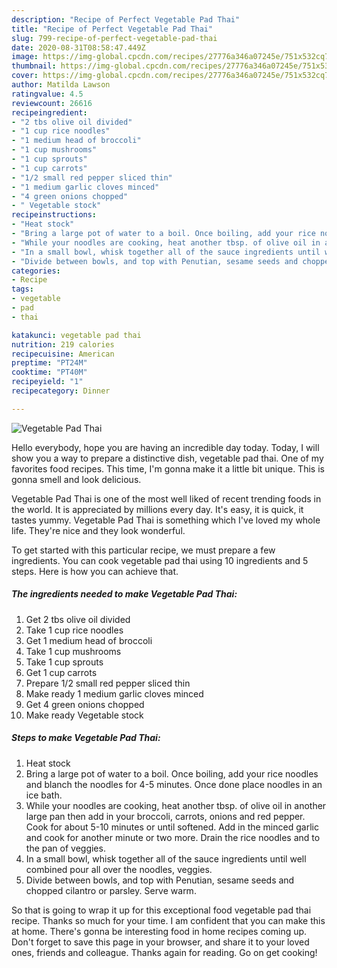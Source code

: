 ```yaml
---
description: "Recipe of Perfect Vegetable Pad Thai"
title: "Recipe of Perfect Vegetable Pad Thai"
slug: 799-recipe-of-perfect-vegetable-pad-thai
date: 2020-08-31T08:58:47.449Z
image: https://img-global.cpcdn.com/recipes/27776a346a07245e/751x532cq70/vegetable-pad-thai-recipe-main-photo.jpg
thumbnail: https://img-global.cpcdn.com/recipes/27776a346a07245e/751x532cq70/vegetable-pad-thai-recipe-main-photo.jpg
cover: https://img-global.cpcdn.com/recipes/27776a346a07245e/751x532cq70/vegetable-pad-thai-recipe-main-photo.jpg
author: Matilda Lawson
ratingvalue: 4.5
reviewcount: 26616
recipeingredient:
- "2 tbs olive oil divided"
- "1 cup rice noodles"
- "1 medium head of broccoli"
- "1 cup mushrooms"
- "1 cup sprouts"
- "1 cup carrots"
- "1/2 small red pepper sliced thin"
- "1 medium garlic cloves minced"
- "4 green onions chopped"
- " Vegetable stock"
recipeinstructions:
- "Heat stock"
- "Bring a large pot of water to a boil. Once boiling, add your rice noodles and blanch the noodles for 4-5 minutes. Once done place noodles in an ice bath."
- "While your noodles are cooking, heat another tbsp. of olive oil in another large pan then add in your broccoli, carrots, onions and red pepper. Cook for about 5-10 minutes or until softened. Add in the minced garlic and cook for another minute or two more. Drain the rice noodles and to the pan of veggies."
- "In a small bowl, whisk together all of the sauce ingredients until well combined pour all over the noodles, veggies."
- "Divide between bowls, and top with Penutian, sesame seeds and chopped cilantro or parsley. Serve warm."
categories:
- Recipe
tags:
- vegetable
- pad
- thai

katakunci: vegetable pad thai 
nutrition: 219 calories
recipecuisine: American
preptime: "PT24M"
cooktime: "PT40M"
recipeyield: "1"
recipecategory: Dinner

---
```



![Vegetable Pad Thai](https://img-global.cpcdn.com/recipes/27776a346a07245e/751x532cq70/vegetable-pad-thai-recipe-main-photo.jpg)

Hello everybody, hope you are having an incredible day today. Today, I will show you a way to prepare a distinctive dish, vegetable pad thai. One of my favorites food recipes. This time, I'm gonna make it a little bit unique. This is gonna smell and look delicious.

Vegetable Pad Thai is one of the most well liked of recent trending foods in the world. It is appreciated by millions every day. It's easy, it is quick, it tastes yummy. Vegetable Pad Thai is something which I've loved my whole life. They're nice and they look wonderful.




To get started with this particular recipe, we must prepare a few ingredients. You can cook vegetable pad thai using 10 ingredients and 5 steps. Here is how you can achieve that.

<!--inarticleads1-->

##### The ingredients needed to make Vegetable Pad Thai:

1. Get 2 tbs olive oil divided
1. Take 1 cup rice noodles
1. Get 1 medium head of broccoli
1. Take 1 cup mushrooms
1. Take 1 cup sprouts
1. Get 1 cup carrots
1. Prepare 1/2 small red pepper sliced thin
1. Make ready 1 medium garlic cloves minced
1. Get 4 green onions chopped
1. Make ready  Vegetable stock




<!--inarticleads2-->

##### Steps to make Vegetable Pad Thai:

1. Heat stock
1. Bring a large pot of water to a boil. Once boiling, add your rice noodles and blanch the noodles for 4-5 minutes. Once done place noodles in an ice bath.
1. While your noodles are cooking, heat another tbsp. of olive oil in another large pan then add in your broccoli, carrots, onions and red pepper. Cook for about 5-10 minutes or until softened. Add in the minced garlic and cook for another minute or two more. Drain the rice noodles and to the pan of veggies.
1. In a small bowl, whisk together all of the sauce ingredients until well combined pour all over the noodles, veggies.
1. Divide between bowls, and top with Penutian, sesame seeds and chopped cilantro or parsley. Serve warm.




So that is going to wrap it up for this exceptional food vegetable pad thai recipe. Thanks so much for your time. I am confident that you can make this at home. There's gonna be interesting food in home recipes coming up. Don't forget to save this page in your browser, and share it to your loved ones, friends and colleague. Thanks again for reading. Go on get cooking!
